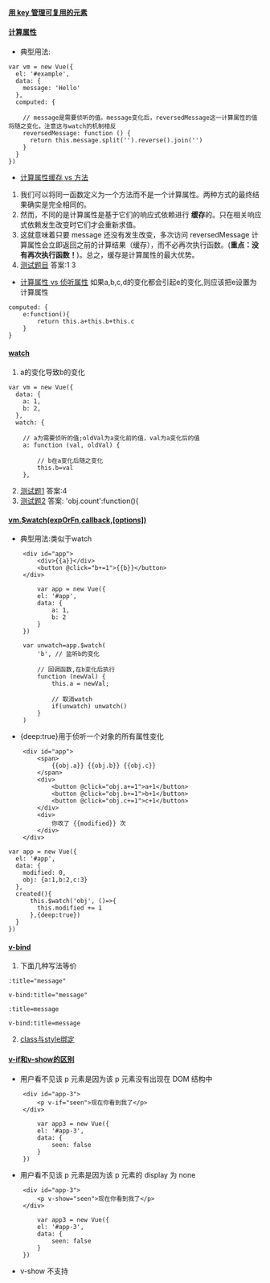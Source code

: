 #### [用 key 管理可复用的元素](https://cn.vuejs.org/v2/guide/conditional.html#%E7%94%A8-key-%E7%AE%A1%E7%90%86%E5%8F%AF%E5%A4%8D%E7%94%A8%E7%9A%84%E5%85%83%E7%B4%A0)

#### [计算属性](https://cn.vuejs.org/v2/guide/computed.html#%E8%AE%A1%E7%AE%97%E5%B1%9E%E6%80%A7)
* 典型用法:
```
var vm = new Vue({
  el: '#example',
  data: {
    message: 'Hello'
  },
  computed: {
    
    // message是需要侦听的值。message变化后，reversedMessage这一计算属性的值将随之变化，注意这与watch的机制相反
    reversedMessage: function () {
      return this.message.split('').reverse().join('')
    }
  }
})
```
* [计算属性缓存 vs 方法](https://cn.vuejs.org/v2/guide/computed.html#%E8%AE%A1%E7%AE%97%E5%B1%9E%E6%80%A7%E7%BC%93%E5%AD%98-vs-%E6%96%B9%E6%B3%95)
1. 我们可以将同一函数定义为一个方法而不是一个计算属性。两种方式的最终结果确实是完全相同的。
2. 然而，不同的是计算属性是基于它们的响应式依赖进行 **缓存**的。只在相关响应式依赖发生改变时它们才会重新求值。
3. 这就意味着只要 message 还没有发生改变，多次访问 reversedMessage 计算属性会立即返回之前的计算结果（缓存），而不必再次执行函数。(**重点：没有再次执行函数！**)。总之，缓存是计算属性的最大优势。
4. [测试题目](https://xiedaimala.com/tasks/739a1661-e5b5-4734-ac53-eb277f1a905f/quizzes/7f8086f9-5cd5-4a72-b58d-a79bb8e2e6ff)
答案:1 3
* [计算属性 vs 侦听属性](https://cn.vuejs.org/v2/guide/computed.html#%E8%AE%A1%E7%AE%97%E5%B1%9E%E6%80%A7-vs-%E4%BE%A6%E5%90%AC%E5%B1%9E%E6%80%A7)
如果a,b,c,d的变化都会引起e的变化,则应该把e设置为计算属性
```
computed: {
    e:function(){
        return this.a+this.b+this.c
    }
}
```

#### [watch](https://cn.vuejs.org/v2/api/#watch)
1. a的变化导致b的变化
``` 
var vm = new Vue({
  data: {
    a: 1,
    b: 2,
  },
  watch: {

    // a为需要侦听的值;oldVal为a变化前的值，val为a变化后的值
    a: function (val, oldVal) {
        
        // b在a变化后随之变化
        this.b=val
    },
```    
2. [测试题1](https://xiedaimala.com/tasks/739a1661-e5b5-4734-ac53-eb277f1a905f/quizzes/7f8086f9-5cd5-4a72-b58d-a79bb8e2e6ff)
答案:4
3. [测试题2](https://xiedaimala.com/tasks/739a1661-e5b5-4734-ac53-eb277f1a905f/quizzes/7f8086f9-5cd5-4a72-b58d-a79bb8e2e6ff)
答案: 'obj.count':function(){

#### [vm.$watch(expOrFn,callback,[options])](https://cn.vuejs.org/v2/api/#vm-watch)
* 典型用法:类似于watch
```
    <div id="app">
        <div>{{a}}</div>
        <button @click="b+=1">{{b}}</button>
    </div>

        var app = new Vue({
        el: '#app',
        data: {
            a: 1,
            b: 2
        }
    })

    var unwatch=app.$watch(
        'b', // 监听b的变化

        // 回调函数,在b变化后执行
        function (newVal) {
            this.a = newVal;

            // 取消watch
            if(unwatch) unwatch()
        }
    )
```
* {deep:true}用于侦听一个对象的所有属性变化
```
    <div id="app">
        <span>
            {{obj.a}} {{obj.b}} {{obj.c}}
        </span>
        <div>
            <button @click="obj.a+=1">a+1</button>
            <button @click="obj.b+=1">b+1</button>
            <button @click="obj.c+=1">c+1</button>
        </div>
        <div>
            你改了 {{modified}} 次
        </div>
    </div>

var app = new Vue({
  el: '#app',
  data: {
    modified: 0,
    obj: {a:1,b:2,c:3}
  },
  created(){
      this.$watch('obj', ()=>{
        this.modified += 1
      },{deep:true})
  }
})
```

#### [v-bind](https://cn.vuejs.org/v2/guide/#%E5%A3%B0%E6%98%8E%E5%BC%8F%E6%B8%B2%E6%9F%93)
1. 下面几种写法等价
```
:title="message"

v-bind:title="message"

:title=message

v-bind:title=message
```
2. [class与style绑定](https://cn.vuejs.org/v2/guide/class-and-style.html)




#### [v-if和v-show的区别](https://cn.vuejs.org/v2/guide/conditional.html#v-if-vs-v-show)
* 用户看不见该 p 元素是因为该 p 元素没有出现在 DOM 结构中
```
    <div id="app-3">
        <p v-if="seen">现在你看到我了</p>
    </div>

        var app3 = new Vue({
        el: '#app-3',
        data: {
            seen: false
        }
    })
```
* 用户看不见该 p 元素是因为该 p 元素的 display 为 none
```
    <div id="app-3">
        <p v-show="seen">现在你看到我了</p>
    </div>

        var app3 = new Vue({
        el: '#app-3',
        data: {
            seen: false
        }
    })
```
* v-show 不支持 <template> 元素，也不支持 v-else。
* 一般来说，v-if 有更高的切换开销，而 v-show 有更高的初始渲染开销。因此，如果需要非常频繁地切换，则使用 v-show 较好；如果在运行时条件很少改变，则使用 v-if 较好。

#### [v-for](https://cn.vuejs.org/v2/guide/list.html)
* 下面几种写法等价
```
<div v-for="item of items"></div>

<div v-for="item in items"></div>
```
* 在遍历对象时，会按 Object.keys() 的结果遍历，但是不能保证它的结果在不同的 JavaScript 引擎下都一致。
* [key](https://cn.vuejs.org/v2/guide/list.html#%E7%BB%B4%E6%8A%A4%E7%8A%B6%E6%80%81)
尽可能在使用 v-for 时提供 key attribute,否则会出现[bug](https://xiedaimala.com/tasks/f83b3e01-4b93-41e2-959a-5fd74b961214/quizzes/edfcb224-712f-4f3d-9a6d-51e625b45288)
```
<div v-for="item in items" v-bind:key="item.id">
  <!-- 内容 -->
</div>
```


#### [Vue 不支持 IE8 及以下版本](https://cn.vuejs.org/v2/guide/installation.html)

#### [vue2.5的构建版本](https://xiedaimala.com/tasks/ac386daf-a72d-410e-9347-5fe6ed8e967a/quizzes/cb843243-dbba-4b52-b4de-a98452ec6e0d)
 * 完整版：一个同时包含编译器和运行时的版本（简称为完整版）
 * 编译器：一个只包含运行时的版本
 * 运行时：一个只包含编译器的版本

#### [运行时 + 编译器 vs. 只包含运行时](https://cn.vuejs.org/v2/guide/installation.html#%E8%BF%90%E8%A1%8C%E6%97%B6-%E7%BC%96%E8%AF%91%E5%99%A8-vs-%E5%8F%AA%E5%8C%85%E5%90%AB%E8%BF%90%E8%A1%8C%E6%97%B6)
* 如果你需要在客户端编译模板 (比如传入一个字符串给 template 选项，或挂载到一个元素上并以其 DOM 内部的 HTML 作为模板)，就将需要加上编译器，即完整版
* 当使用 vue-loader 或 vueify 的时候，*.vue 文件内部的模板会在构建时预编译成 JavaScript。你在最终打好的包里实际上是不需要编译器的，所以只用运行时版本即可。
* 运行时版本相比完整版体积要小约 30%

#### [var vm = new Vue(options),options可以包含哪些 key？](https://cn.vuejs.org/v2/api/#%E9%80%89%E9%A1%B9-%E6%95%B0%E6%8D%AE) 

#### [响应式更新](https://cn.vuejs.org/v2/guide/instance.html#%E6%95%B0%E6%8D%AE%E4%B8%8E%E6%96%B9%E6%B3%95)
* 一开始就写入data的属性,之后修改该属性会引起视图的更新
```
data={
    a:'a1'
}

data.a='a2' // 视图会随之更新
```
* 一开始未写入data的属性,之后修改该属性不会引起视图的更新
```
data={
    a:'a1'
}

data.b='b2' // 视图不会有任何改变
```
#### 如何实现：修改不在data中声明的属性来更新视图?
```
<div id="app">
    <span class=span-a>
        {{obj.a}}
    </span>
    <span class=span-b>
        {{obj.b}}
    </span>
</div>

var app = new Vue({
    el: '#app',
    data: {
        obj: {
            a: 'a',
        }
    },
})
```
1. [通过修改obj.a顺便更新obj.b](https://www.zhihu.com/search?q=%E6%96%B9%E5%BA%94%E6%9D%AD%20vue%E8%87%AA%E6%B5%8B%E9%A2%98&type=content)
```
app.obj.a='a2';
app.obj.b='b2';
```
2. [Vue.set(app.obj, 'b', 2)](https://cn.vuejs.org/v2/guide/reactivity.html#%E6%A3%80%E6%B5%8B%E5%8F%98%E5%8C%96%E7%9A%84%E6%B3%A8%E6%84%8F%E4%BA%8B%E9%A1%B9)

#### [实例的生命周期钩子不要写成箭头函数,为什么？](https://cn.vuejs.org/v2/guide/instance.html#%E5%AE%9E%E4%BE%8B%E7%94%9F%E5%91%BD%E5%91%A8%E6%9C%9F%E9%92%A9%E5%AD%90)



